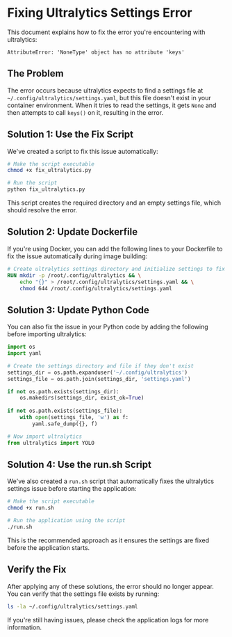 # Fixing Ultralytics Settings Error

This document explains how to fix the error you're encountering with ultralytics:

```
AttributeError: 'NoneType' object has no attribute 'keys'
```

## The Problem

The error occurs because ultralytics expects to find a settings file at `~/.config/ultralytics/settings.yaml`, but this file doesn't exist in your container environment. When it tries to read the settings, it gets `None` and then attempts to call `keys()` on it, resulting in the error.

## Solution 1: Use the Fix Script

We've created a script to fix this issue automatically:

```bash
# Make the script executable
chmod +x fix_ultralytics.py

# Run the script
python fix_ultralytics.py
```

This script creates the required directory and an empty settings file, which should resolve the error.

## Solution 2: Update Dockerfile

If you're using Docker, you can add the following lines to your Dockerfile to fix the issue automatically during image building:

```dockerfile
# Create ultralytics settings directory and initialize settings to fix the error
RUN mkdir -p /root/.config/ultralytics && \
    echo "{}" > /root/.config/ultralytics/settings.yaml && \
    chmod 644 /root/.config/ultralytics/settings.yaml
```

## Solution 3: Update Python Code

You can also fix the issue in your Python code by adding the following before importing ultralytics:

```python
import os
import yaml

# Create the settings directory and file if they don't exist
settings_dir = os.path.expanduser('~/.config/ultralytics')
settings_file = os.path.join(settings_dir, 'settings.yaml')

if not os.path.exists(settings_dir):
    os.makedirs(settings_dir, exist_ok=True)
    
if not os.path.exists(settings_file):
    with open(settings_file, 'w') as f:
        yaml.safe_dump({}, f)

# Now import ultralytics
from ultralytics import YOLO
```

## Solution 4: Use the run.sh Script

We've also created a `run.sh` script that automatically fixes the ultralytics settings issue before starting the application:

```bash
# Make the script executable
chmod +x run.sh

# Run the application using the script
./run.sh
```

This is the recommended approach as it ensures the settings are fixed before the application starts.

## Verify the Fix

After applying any of these solutions, the error should no longer appear. You can verify that the settings file exists by running:

```bash
ls -la ~/.config/ultralytics/settings.yaml
```

If you're still having issues, please check the application logs for more information. 